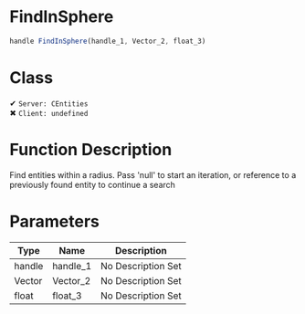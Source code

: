 # FindInSphere
```js	
handle FindInSphere(handle_1, Vector_2, float_3)
```
# Class
✔ `Server: CEntities`  
✖ `Client: undefined`  

# Function Description
Find entities within a radius. Pass 'null' to start an iteration, or reference to a previously found entity to continue a search
# Parameters
Type|Name|Description
--|--|--
handle|handle_1|No Description Set
Vector|Vector_2|No Description Set
float|float_3|No Description Set
